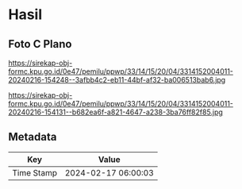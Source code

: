 # Hasil

## Foto C Plano

https://sirekap-obj-formc.kpu.go.id/0e47/pemilu/ppwp/33/14/15/20/04/3314152004011-20240216-154248--3afbb4c2-eb11-44bf-af32-ba006513bab6.jpg

https://sirekap-obj-formc.kpu.go.id/0e47/pemilu/ppwp/33/14/15/20/04/3314152004011-20240216-154131--b682ea6f-a821-4647-a238-3ba76ff82f85.jpg


## Metadata

| Key        | Value               |
| ---------- | ------------------- |
| Time Stamp | 2024-02-17 06:00:03 |



